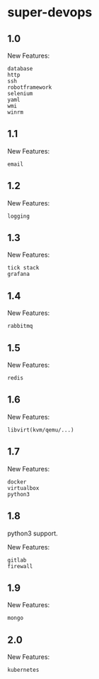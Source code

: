 # super-devops

## 1.0

New Features:

    database
    http
    ssh
    robotframework
    selenium
    yaml
    wmi
    winrm

## 1.1

New Features:

    email


## 1.2

New Features:

    logging

## 1.3

New Features:

    tick stack
    grafana

## 1.4

New Features:

    rabbitmq

## 1.5

New Features:

    redis

## 1.6

New Features:

    libvirt(kvm/qemu/...)

## 1.7

New Features:

    docker
    virtualbox
    python3

## 1.8

python3 support.

New Features:

    gitlab
    firewall

## 1.9

New Features:

    mongo

## 2.0

New Features:

    kubernetes
